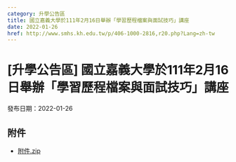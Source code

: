 ```yaml
---
category: 升學公告區
title: 國立嘉義大學於111年2月16日舉辦「學習歷程檔案與面試技巧」講座
date: 2022-01-26
href: http://www.smhs.kh.edu.tw/p/406-1000-2816,r20.php?Lang=zh-tw
---
```


# [升學公告區] 國立嘉義大學於111年2月16日舉辦「學習歷程檔案與面試技巧」講座

發布日期：2022-01-26



## 附件

- [附件.zip](https://www.smhs.kh.edu.tw/app/index.php?Action=downloadfile&file=WVhSMFlXTm9Mek12Y0hSaFh6STFNVGRmTXpnMU1qa3lNMTg0TURjME55NTZhWEE9&fname=DGGGROTSYWQO41XX50LKSWHGRK30OOLKDGUWTSKK4125MLVWKPROVTPOUSSSPKPO)

